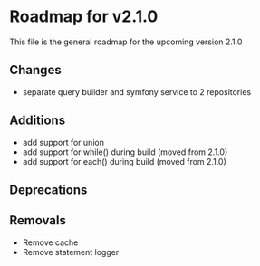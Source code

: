 # Roadmap for v2.1.0

This file is the general roadmap for the upcoming version 2.1.0

## Changes
* separate query builder and symfony service to 2 repositories

## Additions
* add support for union
* add support for while() during build (moved from 2.1.0)
* add support for each() during build (moved from 2.1.0)

## Deprecations

## Removals
* Remove cache
* Remove statement logger
